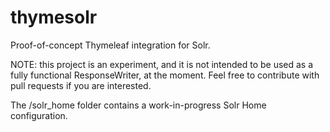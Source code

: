 thymesolr
=========

Proof-of-concept Thymeleaf integration for Solr.

NOTE: this project is an experiment, and it is not intended to be used as a fully functional ResponseWriter, at the moment. Feel free to contribute with pull requests if you are interested.


The /solr_home folder contains a work-in-progress Solr Home configuration.
